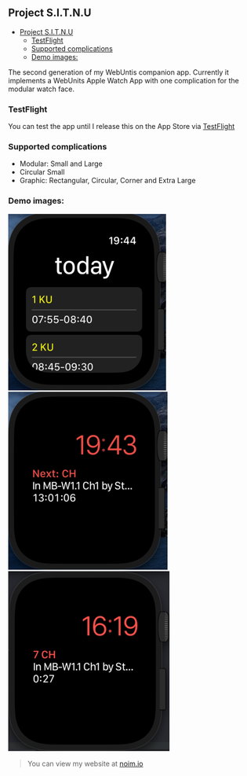 ## Project S.I.T.N.U

- [Project S.I.T.N.U](#project-sitnu)
  - [TestFlight](#testflight)
  - [Supported complications](#supported-complications)
  - [Demo images:](#demo-images)

The second generation of my WebUntis companion app. Currently it implements a WebUnits Apple Watch App with one complication for the modular watch face.

### TestFlight

You can test the app until I release this on the App Store via [TestFlight](https://testflight.apple.com/join/g6eNWUlW)

### Supported complications

- Modular: Small and Large
- Circular Small
- Graphic: Rectangular, Circular, Corner and Extra Large

### Demo images:

![App Demo](assets/watch_app_demo.png)
![Complication Demo](assets/watch_complication_demo.png)
![Complication Demo: Time until end of lesson](assets/watch_complication_time_until_end.png)

> You can view my website at [noim.io](https://noim.io/)